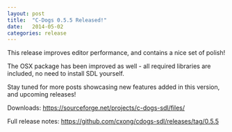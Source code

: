 ```yaml
---
layout: post
title:  "C-Dogs 0.5.5 Released!"
date:   2014-05-02
categories: release
---
```


This release improves editor performance, and contains a nice set of polish!

The OSX package has been improved as well - all required libraries are included, no need to install SDL yourself.

Stay tuned for more posts showcasing new features added in this version, and upcoming releases!

Downloads: <https://sourceforge.net/projects/c-dogs-sdl/files/>

Full release notes: <https://github.com/cxong/cdogs-sdl/releases/tag/0.5.5>